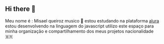 ## Hi there 👋
Meu nome é : Misael queiroz
musico 🎷
estou estudando na plataforma [alura](www.alura.com.br)
estou desenvolvendo na linguagem do javascript
utilizo este espaço para minha organização e compartilhamento dos meus projetos
nacionalidade 🇧🇷
